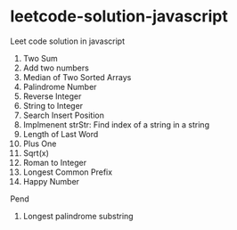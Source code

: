 # leetcode-solution-javascript
Leet code solution in javascript

1. Two Sum
2. Add two numbers
3. Median of Two Sorted Arrays 
4. Palindrome Number
5. Reverse Integer
6. String to Integer
7. Search Insert Position
8. Implmenent strStr: Find index of a string in a string
9. Length of Last Word
10. Plus One
11. Sqrt(x)
12. Roman to Integer
13. Longest Common Prefix
14. Happy Number


Pend
1. Longest palindrome substring
